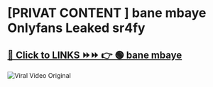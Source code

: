 
 # [PRIVAT CONTENT ] bane mbaye Onlyfans Leaked sr4fy

## <h2><a href="https://clipsfans.com/bane_mbaye&ref=git">🔗 Click to LINKS ⏩⏩ 👉 🟢 bane mbaye </a></h2>

<a href="https://clipsfans.com/bane_mbaye&ref=git" rel="nofollow" data-target="animated-image.originalLink"><img src="https://i.ibb.co.com/xMMVF88/686577567.gif" alt="Viral Video Original" style="max-width: 100%; display: inline-block;" data-target="animated-image.originalImage"></a>


